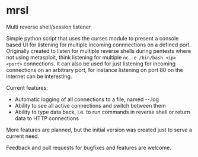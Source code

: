 # mrsl
Multi reverse shell/session listener

Simple python script that uses the curses module to present a console based UI for listening for multiple incoming connnections on a defined port. Originally created to listen for multiple reverse shells during pentests where not using metasploit, think listening for multiple `nc -e /bin/bash <ip> <port>` connections. It can also be used for just listening for incoming connections on an arbitrary port, for instance listening on port 80 on the internet can be interesting.

Current features:
* Automatic logging of all connections to a file, named <IP>--<timestamp>.log
* Ability to see all active connections and switch between them
* Ability to type data back, i.e. to run commands in reverse shell or return data to HTTP connections


More features are planned, but the initial version was created just to serve a current need.

Feedback and pull requests for bugfixes and features are welcome.
